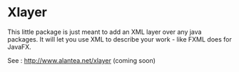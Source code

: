 # Xlayer
This little package is just meant to add an XML layer over any java packages.
It will let you use XML to describe your work - like FXML does for JavaFX.

See : http://www.alantea.net/xlayer (coming soon)


